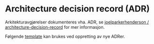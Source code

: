 # Architecture decision record (ADR)

Arkitekturavgjørelser dokumenteres vha. ADR, se
[joelparkerhenderson / architecture-decision-record](https://github.com/joelparkerhenderson/architecture-decision-record) for mer informasjon.

Følgende [template](https://github.com/joelparkerhenderson/architecture-decision-record/blob/main/templates/decision-record-template-by-michael-nygard/index.md) kan brukes ved oppretting av nye ADRer.
